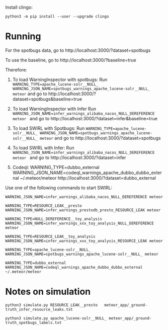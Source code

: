 Install clingo:
```
python3 -m pip install --user --upgrade clingo
```


Running
=======

For the spotbugs data,
go to http://localhost:3000/?dataset=spotbugs

To use the baseline,
go to http://localhost:3000/?baseline=true

Therefore:
1. To load WarningInspector with spotbugs:
Run `WARNING_TYPE=apache_lucene-solr__NULL_ WARNING_JSON_NAME=spotbugs_warnings_apache_lucene-solr__NULL_ meteor`
and go to http://localhost:3000/?dataset=spotbugs&baseline=true

2. To load WarningInspector with Infer 
Run `WARNING_JSON_NAME=infer_warnings_alibaba_nacos_NULL_DEREFERENCE meteor `
and go to http://localhost:3000/?dataset=infer&baseline=true

3. To load SWIRL with Spotbugs:
Run `WARNING_TYPE=apache_lucene-solr__NULL_ WARNING_JSON_NAME=spotbugs_warnings_apache_lucene-solr__NULL_ meteor`
and go to http://localhost:3000/?dataset=spotbugs

4. To load SWIRL with Infer:
Run `WARNING_JSON_NAME=infer_warnings_alibaba_nacos_NULL_DEREFERENCE meteor `
and go to http://localhost:3000/?dataset=infer

5. Codeql:
WARNING_TYPE=dubbo_external WARNING_JSON_NAME=codeql_warnings_apache_dubbo_dubbo_external ~/.meteor/meteor
http://localhost:3000/?dataset=dubbo_external

Use one of the following commands to start SWIRL:

```
WARNING_JSON_NAME=infer_warnings_alibaba_nacos_NULL_DEREFERENCE meteor 

WARNING_TYPE=RESOURCE_LEAK__presto WARNING_JSON_NAME=infer_warnings_prestodb_presto_RESOURCE_LEAK meteor 

WARNING_TYPE=NULL_DEREFERENCE__toy_analysis WARNING_JSON_NAME=infer_warnings_xxx_toy_analysis_NULL_DEREFERENCE meteor

WARNING_TYPE=RESOURCE_LEAK__toy_analysis WARNING_JSON_NAME=infer_warnings_xxx_toy_analysis_RESOURCE_LEAK meteor

WARNING_TYPE=apache_lucene-solr__NULL_ WARNING_JSON_NAME=spotbugs_warnings_apache_lucene-solr__NULL_ meteor 

WARNING_TYPE=dubbo_external WARNING_JSON_NAME=codeql_warnings_apache_dubbo_dubbo_external ~/.meteor/meteor 

```


Notes on simulation
=================
```
python3 simulate.py RESOURCE_LEAK__presto   meteor_app/_ground-truth_infer_resource_leaks.txt 
```

```
python3 simulate.py apache_lucene-solr__NULL_ meteor_app/_ground-truth_spotbugs_labels.txt
```
